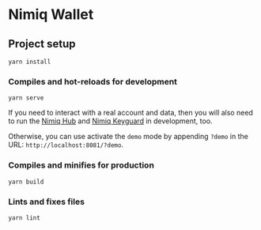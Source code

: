 # Nimiq Wallet

## Project setup
```
yarn install
```

### Compiles and hot-reloads for development
```
yarn serve
```

If you need to interact with a real account and data, then you will also need to run the [Nimiq Hub](https://github.com/nimiq/hub#contribute) and [Nimiq Keyguard](https://github.com/nimiq/keyguard/#development) in development, too.

Otherwise, you can use activate the `demo` mode by appending `?demo` in the URL: `http://localhost:8081/?demo`.

### Compiles and minifies for production
```
yarn build
```

### Lints and fixes files
```
yarn lint
```
